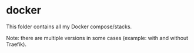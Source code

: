 # docker
This folder contains all my Docker compose/stacks.

Note: there are multiple versions in some cases (example: with and without Traefik).
